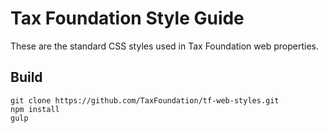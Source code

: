 # Tax Foundation Style Guide

These are the standard CSS styles used in Tax Foundation web properties.

## Build

```
git clone https://github.com/TaxFoundation/tf-web-styles.git
npm install
gulp
```
